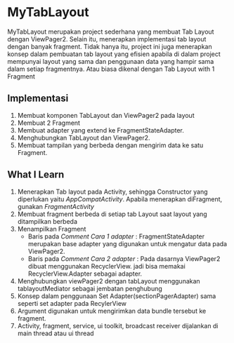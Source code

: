 # MyTabLayout
MyTabLayout merupakan project sederhana yang membuat Tab Layout dengan ViewPager2. Selain itu, menerapkan implementasi tab layout dengan banyak fragment. Tidak hanya itu, project ini juga menerapkan konsep dalam pembuatan tab layout yang efisien apabila di dalam project mempunyai layout yang sama dan penggunaan data yang hampir sama dalam setiap fragmentnya. Atau biasa dikenal dengan Tab Layout with 1 Fragment

## Implementasi
1. Membuat komponen TabLayout dan ViewPager2 pada layout
2. Membuat 2 Fragment
3. Membuat adapter yang extend ke FragmentStateAdapter.
4. Menghubungkan TabLayout dan ViewPager2.
5. Membuat tampilan yang berbeda dengan mengirim data ke satu Fragment.

## What I Learn
1. Menerapkan Tab layout pada Activity, sehingga Constructor yang diperlukan yaitu *AppCompatActivity*. Apabila menerapkan diFragment, gunakan *FragmentActivity*
2. Membuat fragment berbeda di setiap tab Layout saat layout yang ditampilkan berbeda
3. Menampilkan Fragment
   * Baris pada *Comment Cara 1 adapter* : FragmentStateAdapter merupakan base adapter yang digunakan untuk mengatur data pada ViewPager2.
   * Baris pada *Comment Cara 2 adapter* : Pada dasarnya ViewPager2 dibuat menggunakan RecyclerView. jadi bisa memakai RecyclerView.Adapter sebagai adapter.
4. Menghubungkan viewPager2 dengan tabLayout menggunakan tablayoutMediator sebagai jembatan penghubung
5. Konsep dalam penggunaan Set Adapter(sectionPagerAdapter) sama seperti set adapter pada RecylerView
6. Argument digunakan untuk mengirimkan data bundle tersebut ke fragment.
7. Activity, fragment, service, ui toolkit, broadcast receiver dijalankan di main thread atau ui thread


